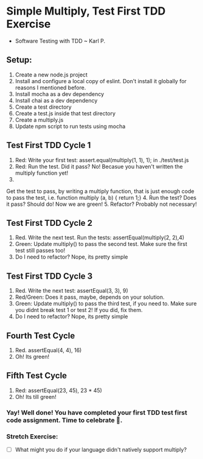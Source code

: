 # Simple Multiply, Test First TDD Exercise
- Software Testing with TDD ~ Karl P.
  
## Setup:
1. Create a new node.js project
2. Install and configure a local copy of eslint.  Don't install it globally for reasons I mentioned before.
3. Install mocha as a dev dependency
4. Install chai as a dev dependency
5. Create a test directory
6. Create a test.js inside that test directory
7. Create a multiply.js
8. Update npm script to run tests using mocha

## Test First TDD Cycle 1
1. Red: Write your first test: assert.equal(multiply(1, 1), 1); in ./test/test.js
2. Red: Run the test.  Did it pass?  No!  Becasue you haven't written the multiply function yet!
3.
Get the test to pass, by writing a multiply function, that is just
enough code to pass the test, i.e. function multiply (a, b) { return 1;} 
4. Run the test?   Does it pass?   Should do!  Now we are green!
5. Refactor?  Probably not necessary!

## Test First TDD Cycle 2
1. Red. Write the next test. Run the tests: assertEqual(multiply(2, 2),4)
2. Green: Update multiply() to pass the second test.  Make sure the first test still passes too!
3. Do I need to refactor?  Nope, its pretty simple

## Test First TDD Cycle 3
1. Red. Write the next test: assertEqual(3, 3), 9)
2. Red/Green:  Does it pass, maybe, depends on your solution.
3. Green: Update multiply() to pass the third test, if you need to.  Make
sure you didnt break test 1 or test 2!  If you did, fix them.
4. Do I need to refactor?  Nope, its pretty simple

## Fourth Test Cycle
1. Red.  assertEqual(4, 4), 16)
2. Oh!  Its green!

## Fifth Test Cycle
1. Red:  assertEqual(23, 45), 23 * 45)
2. Oh! Its till green!

### Yay! Well done! You have completed your first TDD test first code assignment. Time to celebrate 🥳.

### Stretch Exercise: 
- [ ] What might you do if your language didn't natively support multiply?

